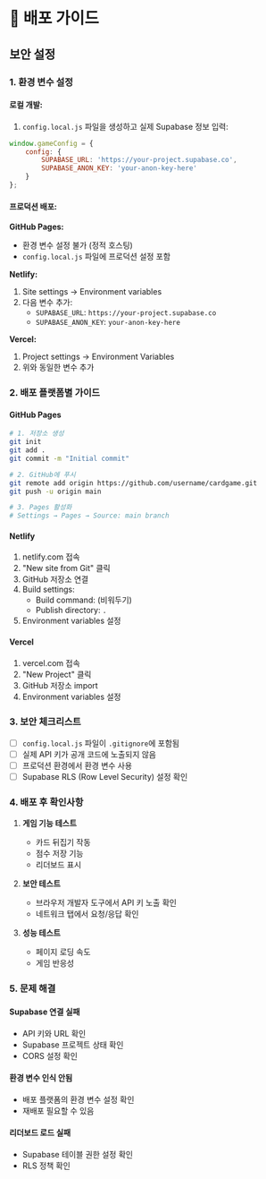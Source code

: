 # 🚀 배포 가이드

## 보안 설정

### 1. 환경 변수 설정

#### 로컬 개발:
1. `config.local.js` 파일을 생성하고 실제 Supabase 정보 입력:
```javascript
window.gameConfig = {
    config: {
        SUPABASE_URL: 'https://your-project.supabase.co',
        SUPABASE_ANON_KEY: 'your-anon-key-here'
    }
};
```

#### 프로덕션 배포:

**GitHub Pages:**
- 환경 변수 설정 불가 (정적 호스팅)
- `config.local.js` 파일에 프로덕션 설정 포함

**Netlify:**
1. Site settings → Environment variables
2. 다음 변수 추가:
   - `SUPABASE_URL`: `https://your-project.supabase.co`
   - `SUPABASE_ANON_KEY`: `your-anon-key-here`

**Vercel:**
1. Project settings → Environment Variables
2. 위와 동일한 변수 추가

### 2. 배포 플랫폼별 가이드

#### GitHub Pages
```bash
# 1. 저장소 생성
git init
git add .
git commit -m "Initial commit"

# 2. GitHub에 푸시
git remote add origin https://github.com/username/cardgame.git
git push -u origin main

# 3. Pages 활성화
# Settings → Pages → Source: main branch
```

#### Netlify
1. netlify.com 접속
2. "New site from Git" 클릭
3. GitHub 저장소 연결
4. Build settings:
   - Build command: (비워두기)
   - Publish directory: `.`
5. Environment variables 설정

#### Vercel
1. vercel.com 접속
2. "New Project" 클릭
3. GitHub 저장소 import
4. Environment variables 설정

### 3. 보안 체크리스트

- [ ] `config.local.js` 파일이 `.gitignore`에 포함됨
- [ ] 실제 API 키가 공개 코드에 노출되지 않음
- [ ] 프로덕션 환경에서 환경 변수 사용
- [ ] Supabase RLS (Row Level Security) 설정 확인

### 4. 배포 후 확인사항

1. **게임 기능 테스트**
   - 카드 뒤집기 작동
   - 점수 저장 기능
   - 리더보드 표시

2. **보안 테스트**
   - 브라우저 개발자 도구에서 API 키 노출 확인
   - 네트워크 탭에서 요청/응답 확인

3. **성능 테스트**
   - 페이지 로딩 속도
   - 게임 반응성

### 5. 문제 해결

#### Supabase 연결 실패
- API 키와 URL 확인
- Supabase 프로젝트 상태 확인
- CORS 설정 확인

#### 환경 변수 인식 안됨
- 배포 플랫폼의 환경 변수 설정 확인
- 재배포 필요할 수 있음

#### 리더보드 로드 실패
- Supabase 테이블 권한 설정 확인
- RLS 정책 확인
